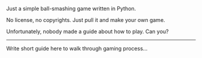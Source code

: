 Just a simple ball-smashing game written in Python.

No license, no copyrights. Just pull it and make your own game.

Unfortunately, nobody made a guide about how to play. Can you?

---

Write short guide here to walk through gaming process...
